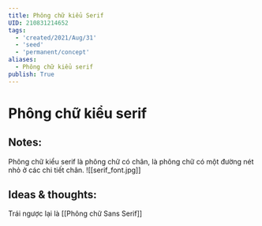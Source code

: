 ```yaml
---
title: Phông chữ kiểu Serif
UID: 210831214652
tags:
  - 'created/2021/Aug/31'
  - 'seed'
  - 'permanent/concept'
aliases:
  - Phông chữ kiểu serif
publish: True
---
```

# Phông chữ kiểu serif

## Notes:
Phông chữ kiểu serif là phông chữ có chân, là phông chữ có một đường nét nhỏ ở các chi tiết chân.
![[serif_font.jpg]]


## Ideas & thoughts:
Trái ngược lại là [[Phông chữ Sans Serif]]
